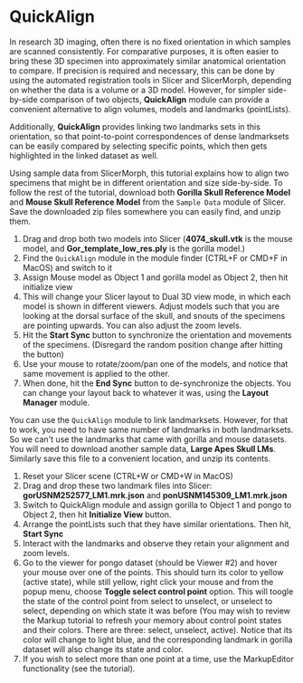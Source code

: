 # QuickAlign
In research 3D imaging, often there is no fixed orientation in which samples are scanned consistently. For comparative purposes, it is often easier to bring these 3D specimen into approximately similar anatomical orientation to compare. If precision is required and necessary, this can be done by using the automated registration tools in Slicer and SlicerMorph, depending on whether the data is a volume or a 3D model. However, for simpler side-by-side comparison of two objects, **QuickAlign** module can provide a convenient alternative to align volumes, models and landmarks (pointLists). 

Additionally, **QuickAlign** provides linking two landmarks sets in this orientation, so that point-to-point correspondences of dense landmarksets can be easily compared by selecting specific points, which then gets highlighted in the linked dataset as well. 

Using sample data from SlicerMorph, this tutorial explains how to align two specimens that might be in different orientation and size side-by-side. To follow the rest of the tutorial, download both **Gorilla Skull Reference Model** and **Mouse Skull Reference Model** from the `Sample Data` module of Slicer. Save the downloaded zip files somewhere you can easily find, and unzip them. 

1. Drag and drop both two models into Slicer (**4074_skull.vtk** is the mouse model, and **Gor_template_low_res.ply** is the gorilla model.)
2. Find the `QuickAlign` module in the module finder (CTRL+F or CMD+F in MacOS) and switch to it
3. Assign Mouse model as Object 1 and gorilla model as Object 2, then hit initialize view
4. This will change your Slicer layout to Dual 3D view mode, in which each model is shown in different viewers. Adjust models such that you are looking at the dorsal surface of the skull, and snouts of the specimens are pointing upwards. You can also adjust the zoom levels. 
5. Hit the **Start Sync** button to synchronize the orientation and movements of the specimens. (Disregard the random position change after hitting the button)
6. Use your mouse to rotate/zoom/pan one of the models, and notice that same movement is applied to the other. 
7. When done, hit the **End Sync** button to de-synchronize the objects. You can change your layout back to whatever it was, using the **Layout Manager** module. 

You can use the `QuickAlign` module to link landmarksets. However, for that to work, you need to have same number of landmarks in both landmarksets. So we can't use the landmarks that came with gorilla and mouse datasets. You will need to download another sample data, **Large Apes Skull LMs**. Similarly save this file to a convenient location, and unzip its contents. 

1. Reset your Slicer scene (CTRL+W or CMD+W in MacOS)
2. Drag and drop these two landmark files into Slicer: **gorUSNM252577_LM1.mrk.json** and **ponUSNM145309_LM1.mrk.json** 
3. Switch to QuickAlign module and assign gorilla to Object 1 and pongo to Object 2, then hit **Initialize View** button.
4. Arrange the pointLists such that they have similar orientations. Then hit, **Start Sync**
5. Interact with the landmarks and observe they retain your alignment and zoom levels. 
6. Go to the viewer for pongo dataset (should be Viewer #2) and hover your mouse over one of the points. This should turn its color to yellow (active state), while still yellow, right click your mouse and from the popup menu, choose **Toggle select control point** option. This will toogle the state of the control point from select to unselect, or unselect to select, depending on which state it was before (You may wish to review the Markup tutorial to refresh your memory about control point states and their colors. There are three: select, unselect, active). Notice that its color will change to light blue, and the corresponding landmark in gorilla dataset will also change its state and color. 
7. If you wish to select more than one point at a time, use the MarkupEditor functionality (see the tutorial). 
